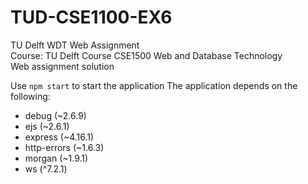 # TUD-CSE1100-EX6
TU Delft WDT Web Assignment  
Course: TU Delft Course CSE1500 Web and Database Technology  
Web assignment solution

Use `npm start` to start the application
The application depends on the following:
* debug (~2.6.9)
* ejs (~2.6.1)
* express (~4.16.1)
* http-errors (~1.6.3)
* morgan (~1.9.1)
* ws (^7.2.1)
